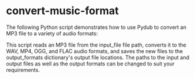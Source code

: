 # convert-music-format

The following Python script demonstrates how to use Pydub to convert an MP3 file to a variety of audio formats:

This script reads an MP3 file from the input_file file path, converts it to the WAV, MP4, OGG, and FLAC audio formats,
and saves the new files to the output_formats dictionary's output file locations. 
The paths to the input and output files as well as the output formats can be changed to suit your requirements.
